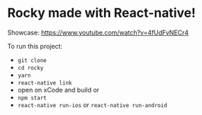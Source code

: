 # Rocky made with React-native!

Showcase:
https://www.youtube.com/watch?v=4fUdFvNECr4

To run this project:
* `git clone`
* `cd rocky`
* `yarn` 
* `react-native link`
* open on xCode and build or 
* `npm start`
* `react-native run-ios` or `react-native run-android`
